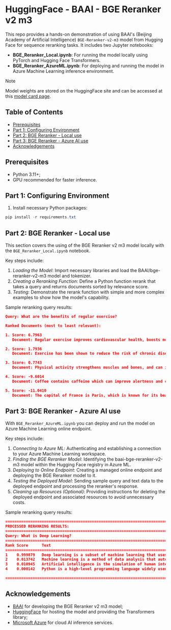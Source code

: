 # HuggingFace - BAAI - BGE Reranker v2 m3

This repo provides a hands-on demonstration of using BAAl's (Beijing Academy of Artificial Intelligence) `BGE-Reranker-v2-m3` model from Hugging Face for sequence reranking tasks. It includes two Jupyter notebooks:
- **BGE_Reranker_Local.ipynb**: For running the model locally using PyTorch and Hugging Face Transformers.
- **BGE_Reranker_AzureML.ipynb**: For deploying and running the model in Azure Machine Learning inference environment.

> [!NOTE]
> Model weights are stored on the HuggingFace site and can be accessed at this [model card page](https://huggingface.co/BAAI/bge-reranker-v2-m3).

## Table of Contents
- [Prerequisites](#prerequisites)
- [Part 1: Configuring Environment](#part-1-configuring-environment)
- [Part 2: BGE Reranker - Local use](#part-2-bge-reranker---local-use)
- [Part 3: BGE Reranker - Azure AI use](#part-3-bge-reranker---azure-ai-use)
- [Acknowledgements](#acknowledgements)

## Prerequisites
- Python 3.11+;
- GPU recommended for faster inference.

## Part 1: Configuring Environment
1. Install necessary Python packages:
``` PowerShell
pip install -r requirements.txt
```

## Part 2: BGE Reranker - Local use
This section covers the using of the BGE Reranker v2 m3 model locally with the `BGE_Reranker_Local.ipynb` notebook.

Key steps include:
1. *Loading the Model*: Import necessary libraries and load the BAAI/bge-reranker-v2-m3 model and tokenizer.
2. *Creating a Reranking Function*: Define a Python function rerank that takes a query and returns documents sorted by relevance score.
3. *Testing*: Demonstrate the rerank function with simple and more complex examples to show how the model's capability.

Sample reranking query results:
``` JSON
Query: What are the benefits of regular exercise?

Ranked Documents (most to least relevant):

1. Score: 6.7963
   Document: Regular exercise improves cardiovascular health, boosts mood, and helps maintain a healthy weight.

2. Score: 1.7936
   Document: Exercise has been shown to reduce the risk of chronic diseases such as diabetes and heart disease.

3. Score: 0.7743
   Document: Physical activity strengthens muscles and bones, and can improve sleep quality.

4. Score: -9.6014
   Document: Coffee contains caffeine which can improve alertness and concentration.

5. Score: -11.0410
   Document: The capital of France is Paris, which is known for its beautiful architecture.
```

## Part 3: BGE Reranker - Azure AI use
With `BGE_Reranker_AzureML.ipynb` you can deploy and run the model on Azure Machine Learning online endpoint.

Key steps include:
1. *Connecting to Azure ML*: Authenticating and establishing a connection to your Azure Machine Learning workspace.
2. *Finding the BGE Reranker Model*: Identifying the baai-bge-reranker-v2-m3 model within the Hugging Face registry in Azure ML.
3. *Deploying to Online Endpoint*: Creating a managed online endpoint and deploying the BGE Reranker model to it.
4. *Testing the Deployed Model*: Sending sample query and text data to the deployed endpoint and processing the reranker's response.
5. *Cleaning up Resources (Optional)*: Providing instructions for deleting the deployed endpoint and associated resources to avoid unnecessary costs.

Sample reranking query results:
``` JSON
================================================================================
PROCESSED RERANKING RESULTS:
================================================================================
Query: What is Deep Learning?
================================================================================
Rank Score      Text
================================================================================
1    0.999879   Deep learning is a subset of machine learning that uses neural network...
2    0.013742   Machine learning is a method of data analysis that automates analytica...
3    0.010945   Artificial intelligence is the simulation of human intelligence proces...
4    0.000142   Python is a high-level programming language widely used for web develo...

================================================================================
```

## Acknowledgements
- [BAAI](https://huggingface.co/BAAI) for developing the BGE Reranker v2 m3 model;
- [HuggingFace](https://huggingface.co/BAAI/bge-reranker-v2-m3) for hosting the model and providing the Transformers library;
- [Microsoft Azure](https://portal.azure.com) for cloud AI inference services.
